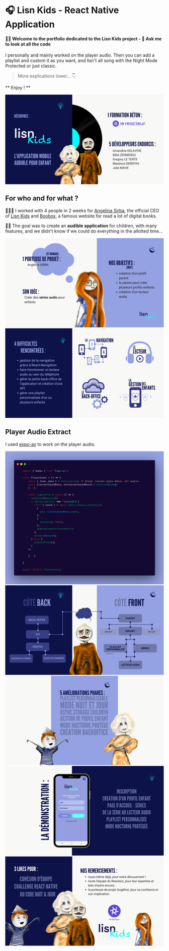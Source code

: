 # 🎧 Lisn Kids - React Native Application

####  👋🏼 Welcome to the portfolio dedicated to the Lisn Kids project - 👀 __Ask me to look at all the code__
I personally and mainly worked on the player audio. Then you can add a playlist and custom it as you want, and lisn't  all song with the Night Mode Protected or just classic. 
> More explications lower... 👇

** Enjoy ! ** 
 


![LisnKids01](/assets/img/01.png)
## For who and for what ?

🏋🏼‍♂️ I worked with 4 people in 2 weeks for [Angelina Sirba](https://www.linkedin.com/in/angeline-sirba-b8b242150/), the official CEO of [Lisn Kids](https://www.instagram.com/lisnkids_fr/) and [Boobox](https://www.boobox.io/), a famous website for read a lot of digital books.

👶🏼 The goal was to create an **audible application** for children, with many features, and we didn't know if we could do everything in the allotted time...
 
![LisnKids02](/assets/img/02.png)
![LisnKids03](/assets/img/03.png)
## Player Audio Extract

I used [expo-av](https://docs.expo.io/versions/latest/sdk/av/) to work on the player audio.

![CodeCarbon](/assets/img/carbon01.png)
![LisnKids05](/assets/img/05.png)
![LisnKids06](/assets/img/06.png)
![LisnKids07](/assets/img/07.png)
![LisnKids08](/assets/img/08.png)
